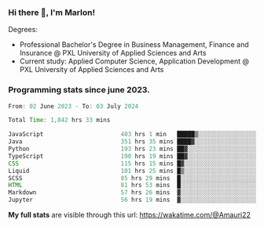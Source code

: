 
### Hi there 👋, I'm Marlon!

Degrees: 
- Professional Bachelor's Degree in Business Management, Finance and Insurance @ PXL University of Applied Sciences and Arts
- Current study: Applied Computer Science, Application Development @ PXL University of Applied Sciences and Arts

### Programming stats since june 2023.
<!--START_SECTION:waka-->

```java
From: 02 June 2023 - To: 03 July 2024

Total Time: 1,842 hrs 33 mins

JavaScript                      403 hrs 1 min   █████▒░░░░░░░░░░░░░░░░░░░   21.75 %
Java                            351 hrs 35 mins ████▓░░░░░░░░░░░░░░░░░░░░   18.97 %
Python                          193 hrs 23 mins ██▓░░░░░░░░░░░░░░░░░░░░░░   10.44 %
TypeScript                      190 hrs 19 mins ██▓░░░░░░░░░░░░░░░░░░░░░░   10.27 %
CSS                             115 hrs 15 mins █▓░░░░░░░░░░░░░░░░░░░░░░░   06.22 %
Liquid                          101 hrs 25 mins █▒░░░░░░░░░░░░░░░░░░░░░░░   05.47 %
SCSS                            85 hrs 29 mins  █░░░░░░░░░░░░░░░░░░░░░░░░   04.61 %
HTML                            81 hrs 53 mins  █░░░░░░░░░░░░░░░░░░░░░░░░   04.42 %
Markdown                        57 hrs 26 mins  ▓░░░░░░░░░░░░░░░░░░░░░░░░   03.10 %
Jupyter                         56 hrs 19 mins  ▓░░░░░░░░░░░░░░░░░░░░░░░░   03.04 %
```

<!--END_SECTION:waka-->
**My full stats** are visible through this url: https://wakatime.com/@Amauri22
